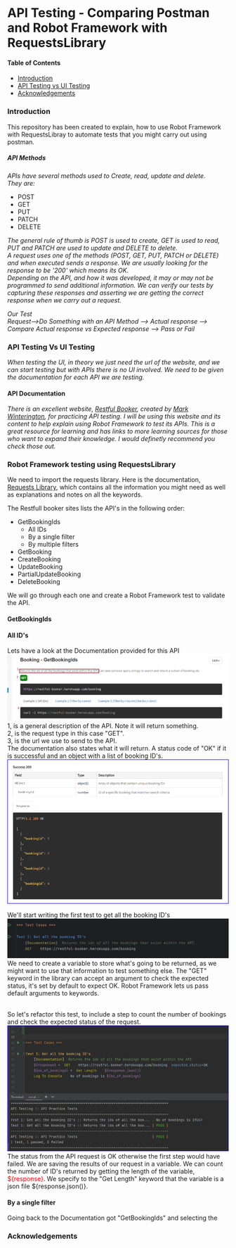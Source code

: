 # API Testing - Comparing Postman and Robot Framework with RequestsLibrary 

#### Table of Contents

- [Introduction](#Introduction)
- [API Testing vs UI Testing](#API-Testing-vs-UI-Testing)
- [Acknowledgements](#Acknowledgements)



### Introduction

This repository has been created to explain, how to use Robot Framework with RequestsLibray to automate tests that you might carry out using postman.

##### API Methods
_APIs have several methods used to Create, read, update and delete._<br> 
_They are:_
* POST
* GET
* PUT 
* PATCH
* DELETE

_The general rule of thumb is POST is used to create, GET is used to read, PUT and PATCH are used to update and DELETE to delete._<br>
_A request uses one of the methods (POST, GET, PUT, PATCH or DELETE) and when executed sends a response. We are usually looking for the response to be '200' which means its OK._<br>
_Depending on the API, and how it was developed, it may or may not be programmed to send additional information. We can verify our tests by capturing these responses and asserting we are getting the correct response when we carry out a request._

_Our Test_<br>
_Request-->Do Something with an API Method --> Actual response --> Compare Actual response vs Expected response --> Pass or Fail_


### API Testing Vs UI Testing
_When testing the UI, in theory we just need the url of the website, and we can start testing but with APIs there is no UI involved. We need to be given the documentation for each API we are testing._

#### API Documentation
_There is an excellent website, [Restful Booker](https://restful-booker.herokuapp.com/), created by [Mark Winterington](http://mwtestconsultancy.co.uk/), for practicing API testing. I will be using this website and its content to help explain using  Robot Framework to test its APIs. This is a great resource for learning and has links to more learning sources for those who want to expand their knowledge. I would definetly recommend you check those out._

### Robot Framework testing using RequestsLibrary

We need to import the requests library. Here is the documentation, [Requests Library](https://marketsquare.github.io/robotframework-requests/doc/RequestsLibrary.html), which contains all the information you might need as well as explanations and notes on all the keywords.

The Restfull booker sites lists the API's in the following order:

* GetBookingIds
  * All IDs
  * By a single filter
  * By multiple filters
* GetBooking
* CreateBooking
* UpdateBooking
* PartialUpdateBooking
* DeleteBooking

We will go through each one and create a Robot Framework test to validate the API.

#### GetBookingIds

#### All ID's

Lets have a look at the Documentation provided for this API
![Image](Resources/Images/API_docs/getAllIDs.png "Snip of the API Documentation")
<br>1, is a general description of the API. Note it will return something.
<br>2, is the request type in this case "GET".
<br>3, is the url we use to send to the API.<br>
The documentation also states what it will return. A status code of "OK" if it is successful and an object with a list of booking ID's.<br>
![Image](Resources/Images/API_docs/getAllIDsReturn.png "Snip of the API Return Documentation")


We'll start writing the first test to get all the booking ID's<br>
![Image](Resources/Images/API_docs/Get_1.png "Snip of the first test")<br>
We need to create a variable to store what's going to be returned, as we might want to use that information to test something else. The "GET" keyword in the library can accept an argument to check the expected status, it's set by default to expect OK. Robot Framework lets us pass default arguments to keywords.<br><br>

So let's refactor this test, to include a step to count the number of bookings and check the expected status of the request.<br>
![Image](Resources/Images/API_docs/Get_2.png "Snip of the first test refactored")<br>
The status from the API request is OK otherwise the first step would have failed. We are saving the results of our request in a variable. We can count the number of ID's returned by getting the length of the variable, <span style="color:red">${response}</span>. We specify to the "Get Length" keyword that the variable is a json file ${response.json()}.

#### By a single filter 
Going back to the Documentation got "GetBookingIds" and selecting the 

### Acknowledgements



